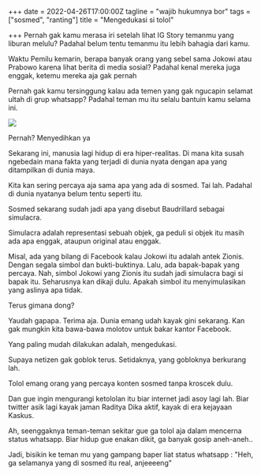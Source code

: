+++
date = 2022-04-26T17:00:00Z
tagline = "wajib hukumnya bor"
tags = ["sosmed", "ranting"]
title = "Mengedukasi si tolol"

+++
Pernah gak kamu merasa iri setelah lihat IG Story temanmu yang liburan melulu? Padahal belum tentu temanmu itu lebih bahagia dari kamu.

Waktu Pemilu kemarin, berapa banyak orang yang sebel sama Jokowi atau Prabowo karena lihat berita di media sosial? Padahal kenal mereka juga enggak, ketemu mereka aja gak pernah

Pernah gak kamu tersinggung kalau ada temen yang gak ngucapin selamat ultah di grup whatsapp? Padahal teman mu itu selalu bantuin kamu selama ini.

![](http://vignette4.wikia.nocookie.net/inception/images/2/2a/Lucid_dreaming.png)

Pernah? Menyedihkan ya

Sekarang ini, manusia lagi hidup di era hiper-realitas. Di mana kita susah ngebedain mana fakta yang terjadi di dunia nyata dengan apa yang ditampilkan di dunia maya.

Kita kan sering percaya aja sama apa yang ada di sosmed. Tai lah. Padahal di dunia nyatanya belum tentu seperti itu.

Sosmed sekarang sudah jadi apa yang disebut Baudrillard sebagai simulacra.

Simulacra adalah representasi sebuah objek, ga peduli si objek itu masih ada apa enggak, ataupun original atau enggak.

Misal, ada yang bilang di Facebook kalau Jokowi itu adalah antek Zionis. Dengan segala simbol dan bukti-buktinya. Lalu, ada bapak-bapak yang percaya. Nah, simbol Jokowi yang Zionis itu sudah jadi simulacra bagi si bapak itu. Seharusnya kan dikaji dulu. Apakah simbol itu menyimulasikan yang aslinya apa tidak.

Terus gimana dong?

Yaudah gapapa. Terima aja. Dunia emang udah kayak gini sekarang. Kan gak mungkin kita bawa-bawa molotov untuk bakar kantor Facebook.

Yang paling mudah dilakukan adalah, mengedukasi.

Supaya netizen gak goblok terus. Setidaknya, yang gobloknya berkurang lah.

Tolol emang orang yang percaya konten sosmed tanpa kroscek dulu.

Dan gue ingin mengurangi ketololan itu biar internet jadi asoy lagi lah. Biar twitter asik lagi kayak jaman Raditya Dika aktif, kayak di era kejayaan Kaskus.

Ah, seenggaknya teman-teman sekitar gue ga tolol aja dalam mencerna status whatsapp. Biar hidup gue enakan dikit, ga banyak gosip aneh-aneh..

Jadi, bisikin ke teman mu yang gampang baper liat status whatsapp : "Heh, ga selamanya yang di sosmed itu real, anjeeeeng"